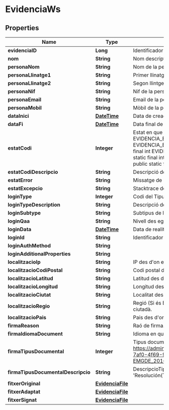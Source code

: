 # EvidenciaWs

## Properties
Name | Type | Description | Notes
------------ | ------------- | ------------- | -------------
**evidenciaID** | **Long** | Identificador únic de l&#x27;evidència. |  [optional]
**nom** | **String** | Nom descriptiu de l&#x27;evidència. |  [optional]
**personaNom** | **String** | Nom de la persona | 
**personaLlinatge1** | **String** | Primer llinatge de la persona | 
**personaLlinatge2** | **String** | Segon llintge de la persona | 
**personaNif** | **String** | Nif de la persona | 
**personaEmail** | **String** | Email de la persona |  [optional]
**personaMobil** | **String** | Mòbil de la persona |  [optional]
**dataInici** | [**DateTime**](DateTime.md) | Data de creació de l&#x27;evidència | 
**dataFi** | [**DateTime**](DateTime.md) | Data final de l&#x27;evidència |  [optional]
**estatCodi** | **Integer** | Estat en que ha finalitzat l&#x27;evidència. Posibles estats:      public static final int EVIDENCIA_ESTAT_CODI_ERROR &#x3D; -1;      public static final int EVIDENCIA_ESTAT_CODI_EN_PROCES_DE_CREACIO &#x3D; 1;      public static final int EVIDENCIA_ESTAT_CODI_EN_PROCES_DE_LOGIN &#x3D; 2;      public static final int EVIDENCIA_ESTAT_CODI_EN_PROCES_DE_FIRMA &#x3D; 3;      public static final int EVIDENCIA_ESTAT_CODI_SIGNAT &#x3D; 10; |  [optional]
**estatCodiDescripcio** | **String** | Descripció del camp estatCodi |  [optional]
**estatError** | **String** | Missatge de l&#x27;error |  [optional]
**estatExcepcio** | **String** | Stacktrace de l&#x27;excepció si n&#x27;hi hagues |  [optional]
**loginType** | **Integer** | Codi del Tipus de Login | 
**loginTypeDescription** | **String** | Descripció del tipus de login | 
**loginSubtype** | **String** | Subtipus de login | 
**loginQaa** | **String** | Nivell des eguretat de login | 
**loginData** | [**DateTime**](DateTime.md) | Data de realització del login | 
**loginId** | **String** | Identificador del login realitzat. | 
**loginAuthMethod** | **String** |  |  [optional]
**loginAdditionalProperties** | **String** |  |  [optional]
**localitzacioIp** | **String** | IP des d&#x27;on està connectat el ciutadà |  [optional]
**localitzacioCodiPostal** | **String** | Codi postal des d&#x27;on està connectat el ciutadà. |  [optional]
**localitzacioLatitud** | **String** | Latitud des d&#x27;on està connectat el ciutadà. |  [optional]
**localitzacioLongitud** | **String** | Longitud des d&#x27;on està connectat el ciutadà. |  [optional]
**localitzacioCiutat** | **String** | Localitat des d&#x27;on està connectat el ciutadà. |  [optional]
**localitzacioRegio** | **String** | Regió (Si és Espanya Comunitat Autonoma) des d&#x27;on està connectat el ciutadà. |  [optional]
**localitzacioPais** | **String** | Pais des d&#x27;on està connectat el ciutadà. |  [optional]
**firmaReason** | **String** | Raó de firma. | 
**firmaIdiomaDocument** | **String** | Idioma en que està escrit el document. | 
**firmaTipusDocumental** | **Integer** | Tipus documental de la Firma. Veure https://administracionelectronica.gob.es/pae_Home/dam/jcr:26d90313-7af0-4f69-9d62-c853d55d7627/Esquema_Metadatos_e-EMGDE_2016.pdf | 
**firmaTipusDocumentalDescripcio** | **String** | DescripcioTipus documental de la Firma.Per exemple per 1 retorna &#x27;Resolución(TD01)&#x27; | 
**fitxerOriginal** | [**EvidenciaFile**](EvidenciaFile.md) |  | 
**fitxerAdaptat** | [**EvidenciaFile**](EvidenciaFile.md) |  |  [optional]
**fitxerSignat** | [**EvidenciaFile**](EvidenciaFile.md) |  |  [optional]
